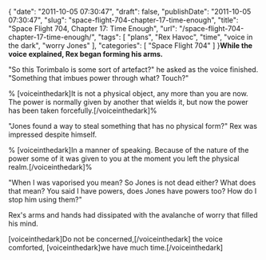 {
    "date": "2011-10-05 07:30:47",
    "draft": false,
    "publishDate": "2011-10-05 07:30:47",
    "slug": "space-flight-704-chapter-17-time-enough",
    "title": "Space Flight 704, Chapter 17: Time Enough",
    "url": "\/space-flight-704-chapter-17-time-enough\/",
    "tags": [
        "plans",
        "Rex Havoc",
        "time",
        "voice in the dark",
        "worry Jones"
    ],
    "categories": [
        "Space Flight 704"
    ]
}**While the voice explained, Rex began forming his arms.**

"So this Torimbalo is some sort of artefact?" he asked as the voice
finished. "Something that imbues power through what? Touch?"

% \[voiceinthedark\]It is not a physical object, any more than you are
now. The power is normally given by another that wields it, but now the
power has been taken forcefully.\[/voiceinthedark\]%

"Jones found a way to steal something that has no physical form?" Rex
was impressed despite himself.

% \[voiceinthedark\]In a manner of speaking. Because of the nature of
the power some of it was given to you at the moment you left the
physical realm.\[/voiceinthedark\]%

"When I was vaporised you mean? So Jones is not dead either? What does
that mean? You said I have powers, does Jones have powers too? How do I
stop him using them?"

Rex's arms and hands had dissipated with the avalanche of worry that
filled his mind.

\[voiceinthedark\]Do not be concerned,\[/voiceinthedark\] the voice
comforted, \[voiceinthedark\]we have much time.\[/voiceinthedark\]